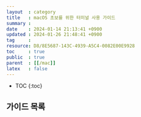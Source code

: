 ```yaml
---
layout  : category
title   : macOS 초보를 위한 터미널 사용 가이드
summary : 
date    : 2024-01-14 21:13:41 +0900
updated : 2024-01-26 21:48:41 +0900
tag     : 
resource: D8/8E5687-143C-4939-A5C4-0082E00E9928
toc     : true
public  : true
parent  : [[/mac]]
latex   : false
---
```

* TOC
{:toc}

## 가이드 목록

<div id="sub-document-list"></div>

